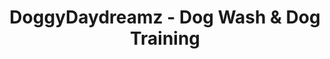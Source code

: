 ---
title: "DoggyDaydreamz - Dog Wash & Dog Training"
url: /trappe/doggydaydreamz-dog-wash-und-dog-training/
shop: Tiersalon
---